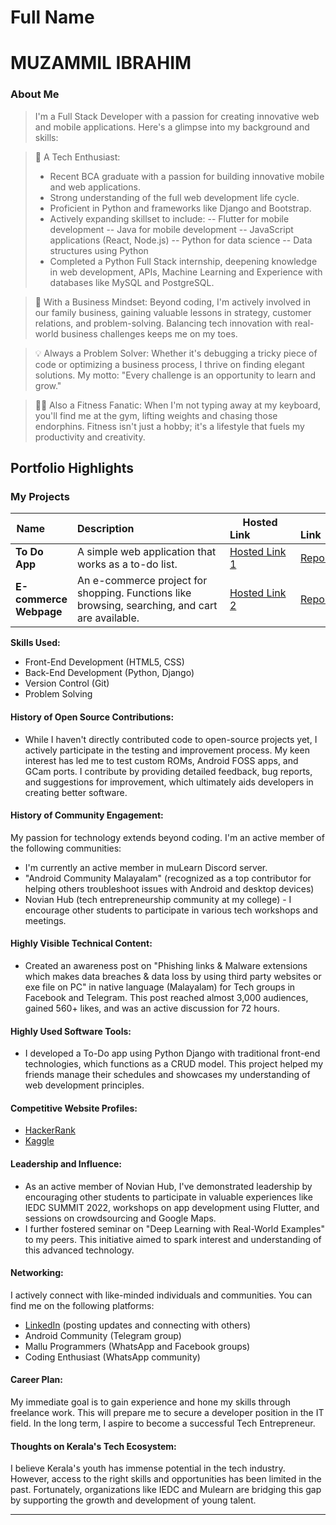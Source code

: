 # Full Name 
<h1>MUZAMMIL IBRAHIM</h1>

### About Me
>I'm a Full Stack Developer with a passion for creating innovative web and mobile applications. Here's a glimpse into my background and skills:

>🌟 A Tech Enthusiast:
> - Recent BCA graduate with a passion for building innovative mobile and web applications.
> - Strong understanding of the full web development life cycle.
> - Proficient in Python and frameworks like Django and Bootstrap.
>- Actively expanding skillset to include:
-- Flutter for mobile development
-- Java for mobile development
-- JavaScript applications (React, Node.js)
-- Python for data science
-- Data structures using Python
> - Completed a Python Full Stack internship, deepening knowledge in web development, APIs, Machine Learning and Experience with databases like MySQL and PostgreSQL.

>🏢 With a Business Mindset: Beyond coding, I'm actively involved in our family business, gaining valuable lessons in strategy, customer relations, and problem-solving. Balancing tech innovation with real-world business challenges keeps me on my toes.

>💡 Always a Problem Solver: Whether it's debugging a tricky piece of code or optimizing a business process, I thrive on finding elegant solutions. My motto: "Every challenge is an opportunity to learn and grow."

>🏋️‍♂️ Also a Fitness Fanatic: When I'm not typing away at my keyboard, you'll find me at the gym, lifting weights and chasing those endorphins. Fitness isn't just a hobby; it's a lifestyle that fuels my productivity and creativity.



## Portfolio Highlights

### My Projects

| Name        | Description                                | Hosted Link               | Repo Link                           |
|---------------------|---------------------------------------------------------------------------|------------------------------------------|----------------------------------------------------------------|
| **To Do App** | A simple web application that works as a to-do list. | [Hosted Link 1](http://muzammil13todoapp.pythonanywhere.com/)  | [Repo Link 1](https://github.com/muzammil-13/MidjangoRepo/tree/master/todoProject)       |
| **E-commerce Webpage** | An e-commerce project for shopping. Functions like browsing, searching, and cart are available.  | [Hosted Link 2](https://muzammil13sfproj.pythonanywhere.com/shop/)  | [Repo Link 2](https://github.com/muzammil-13/MidjangoRepo/tree/master/storefront_project)       |

**Skills Used:**

* Front-End Development (HTML5, CSS)
* Back-End Development (Python, Django)
* Version Control (Git)
* Problem Solving




#### History of Open Source Contributions:

- While I haven't directly contributed code to open-source projects yet, I actively participate in the testing and improvement process. My keen interest has led me to test custom ROMs, Android FOSS apps, and GCam ports. I contribute by providing detailed feedback, bug reports, and suggestions for improvement, which ultimately aids developers in creating better software.

#### History of Community Engagement:

My passion for technology extends beyond coding. I'm an active member of the following communities:

- I'm currently an active member in muLearn Discord server.
- "Android Community Malayalam" (recognized as a top contributor for helping others troubleshoot issues with Android and desktop devices)
- Novian Hub (tech entrepreneurship community at my college) - I encourage other students to participate in various tech workshops and meetings.

#### Highly Visible Technical Content:

- Created an awareness post on "Phishing links & Malware extensions which makes data breaches & data loss by using third party websites or exe file on PC" in native language (Malayalam) for Tech groups in Facebook and Telegram. This post reached almost 3,000 audiences, gained 560+ likes, and was an active discussion for 72 hours.

#### Highly Used Software Tools:

- I developed a To-Do app using Python Django with traditional front-end technologies, which functions as a CRUD model. This project helped my friends manage their schedules and showcases my understanding of web development principles.

#### Competitive Website Profiles:

- [HackerRank](https://www.hackerrank.com/profile/muzammilibrahim3)
- [Kaggle](https://www.kaggle.com/muzammilibrahimpm)

#### Leadership and Influence:

- As an active member of Novian Hub, I've demonstrated leadership by encouraging other students to participate in valuable experiences like IEDC SUMMIT 2022, workshops on app development using Flutter, and sessions on crowdsourcing and Google Maps.
- I further fostered seminar on "Deep Learning with Real-World Examples" to my peers. This initiative aimed to spark interest and understanding of this advanced technology.

#### Networking:

I actively connect with like-minded individuals and communities. You can find me on the following platforms:
- [LinkedIn](https://www.linkedin.com/in/muzammil-ibrahim-pm) (posting updates and connecting with others)
- Android Community (Telegram group)
- Mallu Programmers (WhatsApp and Facebook groups)
- Coding Enthusiast (WhatsApp community)

#### Career Plan:

My immediate goal is to gain experience and hone my skills through freelance work. This will prepare me to secure a developer position in the IT field.  In the long term, I aspire to become a successful Tech Entrepreneur.

#### Thoughts on Kerala's Tech Ecosystem:

I believe Kerala's youth has immense potential in the tech industry. However, access to the right skills and opportunities has been limited in the past. Fortunately, organizations like IEDC and Mulearn are bridging this gap by supporting the growth and development of young talent.

---

